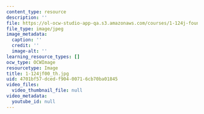 ```yaml
---
content_type: resource
description: ''
file: https://ol-ocw-studio-app-qa.s3.amazonaws.com/courses/1-124j-foundations-of-software-engineering-fall-2000/4701bf57dcedf90400716cb70ba01845_1-124jf00_th.jpg
file_type: image/jpeg
image_metadata:
  caption: ''
  credit: ''
  image-alt: ''
learning_resource_types: []
ocw_type: OCWImage
resourcetype: Image
title: 1-124jf00_th.jpg
uid: 4701bf57-dced-f904-0071-6cb70ba01845
video_files:
  video_thumbnail_file: null
video_metadata:
  youtube_id: null
---
```

